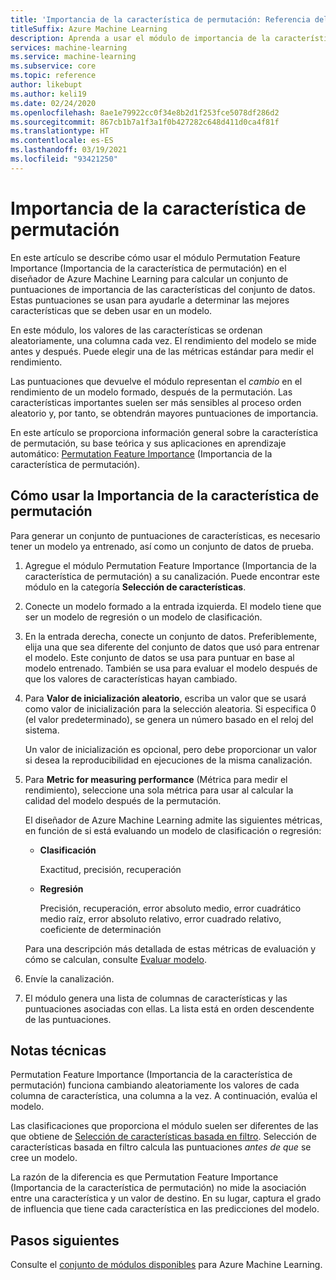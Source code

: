 ```yaml
---
title: 'Importancia de la característica de permutación: Referencia del módulo'
titleSuffix: Azure Machine Learning
description: Aprenda a usar el módulo de importancia de la característica de permutación en el diseñador para calcular las puntuaciones de importancia de la característica de permutación de las variables de la característica.
services: machine-learning
ms.service: machine-learning
ms.subservice: core
ms.topic: reference
author: likebupt
ms.author: keli19
ms.date: 02/24/2020
ms.openlocfilehash: 8ae1e79922cc0f34e8b2d1f253fce5078df286d2
ms.sourcegitcommit: 867cb1b7a1f3a1f0b427282c648d411d0ca4f81f
ms.translationtype: HT
ms.contentlocale: es-ES
ms.lasthandoff: 03/19/2021
ms.locfileid: "93421250"
---
```

# <a name="permutation-feature-importance"></a>Importancia de la característica de permutación

En este artículo se describe cómo usar el módulo Permutation Feature Importance (Importancia de la característica de permutación) en el diseñador de Azure Machine Learning para calcular un conjunto de puntuaciones de importancia de las características del conjunto de datos. Estas puntuaciones se usan para ayudarle a determinar las mejores características que se deben usar en un modelo.

En este módulo, los valores de las características se ordenan aleatoriamente, una columna cada vez. El rendimiento del modelo se mide antes y después. Puede elegir una de las métricas estándar para medir el rendimiento.

Las puntuaciones que devuelve el módulo representan el *cambio* en el rendimiento de un modelo formado, después de la permutación. Las características importantes suelen ser más sensibles al proceso orden aleatorio y, por tanto, se obtendrán mayores puntuaciones de importancia. 

En este artículo se proporciona información general sobre la característica de permutación, su base teórica y sus aplicaciones en aprendizaje automático: [Permutation Feature Importance](/archive/blogs/machinelearning/permutation-feature-importance) (Importancia de la característica de permutación).  

## <a name="how-to-use-permutation-feature-importance"></a>Cómo usar la Importancia de la característica de permutación

Para generar un conjunto de puntuaciones de características, es necesario tener un modelo ya entrenado, así como un conjunto de datos de prueba.  

1.  Agregue el módulo Permutation Feature Importance (Importancia de la característica de permutación) a su canalización. Puede encontrar este módulo en la categoría **Selección de características**. 

2.  Conecte un modelo formado a la entrada izquierda. El modelo tiene que ser un modelo de regresión o un modelo de clasificación.  

3.  En la entrada derecha, conecte un conjunto de datos. Preferiblemente, elija una que sea diferente del conjunto de datos que usó para entrenar el modelo. Este conjunto de datos se usa para puntuar en base al modelo entrenado. También se usa para evaluar el modelo después de que los valores de características hayan cambiado.  

4.  Para **Valor de inicialización aleatorio**, escriba un valor que se usará como valor de inicialización para la selección aleatoria. Si especifica 0 (el valor predeterminado), se genera un número basado en el reloj del sistema.

     Un valor de inicialización es opcional, pero debe proporcionar un valor si desea la reproducibilidad en ejecuciones de la misma canalización.  

5.  Para **Metric for measuring performance** (Métrica para medir el rendimiento), seleccione una sola métrica para usar al calcular la calidad del modelo después de la permutación.  

     El diseñador de Azure Machine Learning admite las siguientes métricas, en función de si está evaluando un modelo de clasificación o regresión:  

    -   **Clasificación**

        Exactitud, precisión, recuperación  

    -   **Regresión**

        Precisión, recuperación, error absoluto medio, error cuadrático medio raíz, error absoluto relativo, error cuadrado relativo, coeficiente de determinación  

     Para una descripción más detallada de estas métricas de evaluación y cómo se calculan, consulte [Evaluar modelo](evaluate-model.md).  

6.  Envíe la canalización.  

7.  El módulo genera una lista de columnas de características y las puntuaciones asociadas con ellas. La lista está en orden descendente de las puntuaciones.  


##  <a name="technical-notes"></a>Notas técnicas

Permutation Feature Importance (Importancia de la característica de permutación) funciona cambiando aleatoriamente los valores de cada columna de característica, una columna a la vez. A continuación, evalúa el modelo. 

Las clasificaciones que proporciona el módulo suelen ser diferentes de las que obtiene de [Selección de características basada en filtro](filter-based-feature-selection.md). Selección de características basada en filtro calcula las puntuaciones *antes de que* se cree un modelo. 

La razón de la diferencia es que Permutation Feature Importance (Importancia de la característica de permutación) no mide la asociación entre una característica y un valor de destino. En su lugar, captura el grado de influencia que tiene cada característica en las predicciones del modelo.
  
## <a name="next-steps"></a>Pasos siguientes

Consulte el [conjunto de módulos disponibles](module-reference.md) para Azure Machine Learning.